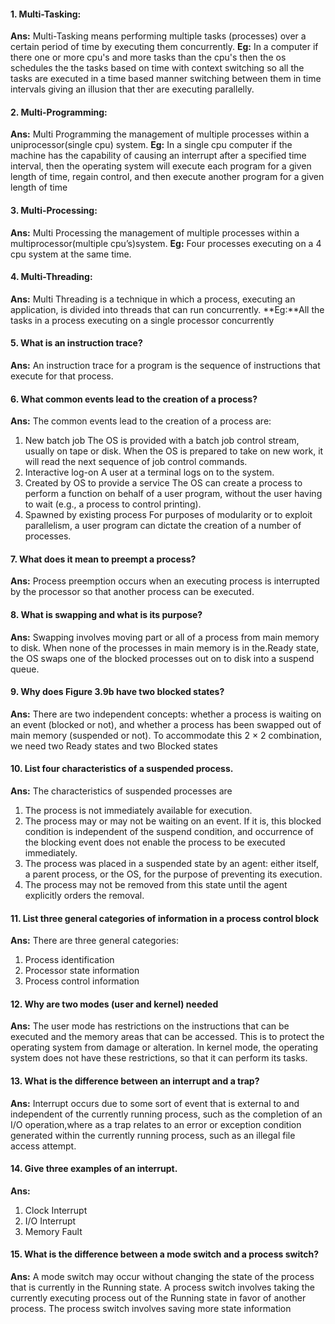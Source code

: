 #### 1. Multi-Tasking: 
**Ans:** Multi-Tasking means performing multiple tasks (processes) over a certain period of time by executing them concurrently.
**Eg:** In a computer if there one or more cpu's and more tasks than the cpu's then the os schedules the the tasks based on time with context switching so all the tasks are executed in a time based manner switching between them in time intervals giving an illusion that ther are executing parallelly.
#### 2. Multi-Programming:
**Ans:** Multi Programming the management of multiple processes within a uniprocessor(single cpu) system.
 **Eg:** In a single cpu computer if the machine has the capability of causing an interrupt after a specified time interval, then the operating system will execute each program for a given length of time, regain control, and then execute another program for a given length of time
#### 3. Multi-Processing:
**Ans:** Multi Processing the management of multiple processes within a multiprocessor(multiple cpu’s)system.
**Eg:** Four processes executing on a 4 cpu system at the same time.
#### 4. Multi-Threading:
**Ans:** Multi Threading is a technique in which a process, executing an application, is
divided into threads that can run concurrently.
**Eg:**All the tasks in a process executing on a single processor concurrently

#### 5. What is an instruction trace?
**Ans:** An instruction trace for a program is the sequence of instructions that execute for that process.

#### 6. What common events lead to the creation of a process?
**Ans:** The common events lead to the creation of a process are:
 1. New batch job The OS is provided with a batch job control stream, usually on tape
or disk. When the OS is prepared to take on new work, it will read the
next sequence of job control commands.
 2. Interactive log-on A user at a terminal logs on to the system.
 3. Created by OS to provide a service The OS can create a process to perform a function on behalf of a user program, without the user having to wait (e.g., a process to control
printing).
 4. Spawned by existing process For purposes of modularity or to exploit parallelism, a user program can dictate the creation of a number of processes.

#### 7. What does it mean to preempt a process?
**Ans:** Process preemption occurs when an executing process is interrupted by the processor so that another process can be executed.


#### 8. What is swapping and what is its purpose?
**Ans:** Swapping involves moving part or all of a process from main memory to disk. When none of the processes in main memory is in the.Ready state, the OS swaps one of the blocked processes out on to disk into a suspend queue.

#### 9. Why does Figure 3.9b have two blocked states?
**Ans:** There are two independent concepts: whether a process is waiting on an event (blocked or not), and whether a process has been swapped out of main memory (suspended or not). To accommodate this 2 × 2 combination, we need two Ready states and two Blocked states


#### 10. List four characteristics of a suspended process.
**Ans:** The characteristics of suspended processes are
 1. The process is not immediately available for execution.
 2. The process may or may not be waiting on an event. If it is, this blocked condition
is independent of the suspend condition, and occurrence of the blocking 
event does not enable the process to be executed immediately.
 3. The process was placed in a suspended state by an agent: either itself, a parent
process, or the OS, for the purpose of preventing its execution.
 4. The process may not be removed from this state until the agent explicitly orders the removal.

#### 11. List three general categories of information in a process control block
**Ans:** There are three general categories:
 1. Process identification
 2. Processor state information
 3. Process control information

#### 12. Why are two modes (user and kernel) needed
**Ans:** The user mode has restrictions on the instructions that can be executed and the memory areas that can be accessed. This is to protect the operating system from damage or alteration. In kernel mode, the operating system does not have these restrictions, so that it can perform its tasks.

#### 13. What is the difference between an interrupt and a trap?
**Ans:** Interrupt occurs  due to some sort of event that is external to and independent of the currently running process, such as the completion of an I/O operation,where as a trap relates to an error or exception condition generated within the currently running process, such as an illegal file access attempt.

#### 14. Give three examples of an interrupt.
**Ans:** 
 1. Clock Interrupt
 2. I/O Interrupt
 3. Memory Fault

#### 15. What is the difference between a mode switch and a process switch?
**Ans:** A mode switch may occur without changing the state of the process that is currently in the Running state. A process switch involves taking the currently executing process out of the Running state in favor of another process. The process switch involves saving more state information


